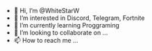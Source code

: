 - 👋 Hi, I’m @WhiteStarW
- 👀 I’m interested in Discord, Telegram, Fortnite
- 🌱 I’m currently learning Proggraming
- 💞️ I’m looking to collaborate on ...
- 📫 How to reach me ...

<!---
WhiteStarW/WhiteStarW is a ✨ special ✨ repository because its `README.md` (this file) appears on your GitHub profile.
You can click the Preview link to take a look at your changes.
--->
